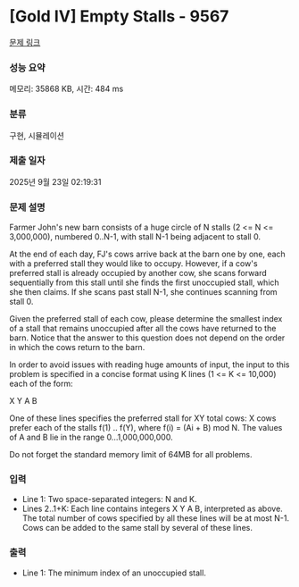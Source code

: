 # [Gold IV] Empty Stalls - 9567 

[문제 링크](https://www.acmicpc.net/problem/9567) 

### 성능 요약

메모리: 35868 KB, 시간: 484 ms

### 분류

구현, 시뮬레이션

### 제출 일자

2025년 9월 23일 02:19:31

### 문제 설명

<p>Farmer John's new barn consists of a huge circle of N stalls (2 <= N <= 3,000,000), numbered 0..N-1, with stall N-1 being adjacent to stall 0.</p><p>At the end of each day, FJ's cows arrive back at the barn one by one, each with a preferred stall they would like to occupy.  However, if a cow's preferred stall is already occupied by another cow, she scans forward sequentially from this stall until she finds the first unoccupied stall, which she then claims.  If she scans past stall N-1, she continues scanning from stall 0.</p><p>Given the preferred stall of each cow, please determine the smallest index of a stall that remains unoccupied after all the cows have returned to the barn.  Notice that the answer to this question does not depend on the order in which the cows return to the barn.</p><p>In order to avoid issues with reading huge amounts of input, the input to this problem is specified in a concise format using K lines (1 <= K <= 10,000) each of the form:</p><p>X Y A B</p><p>One of these lines specifies the preferred stall for XY total cows: X cows prefer each of the stalls f(1) .. f(Y), where f(i) = (Ai + B) mod N.  The values of A and B lie in the range 0...1,000,000,000.</p><p>Do not forget the standard memory limit of 64MB for all problems.</p>

### 입력 

 <ul><li>Line 1: Two space-separated integers: N and K.</li><li>Lines 2..1+K: Each line contains integers X Y A B, interpreted as above.  The total number of cows specified by all these lines will be at most N-1.  Cows can be added to the same stall by several of these lines.</li></ul>

### 출력 

 <ul><li>Line 1: The minimum index of an unoccupied stall.</li></ul>

